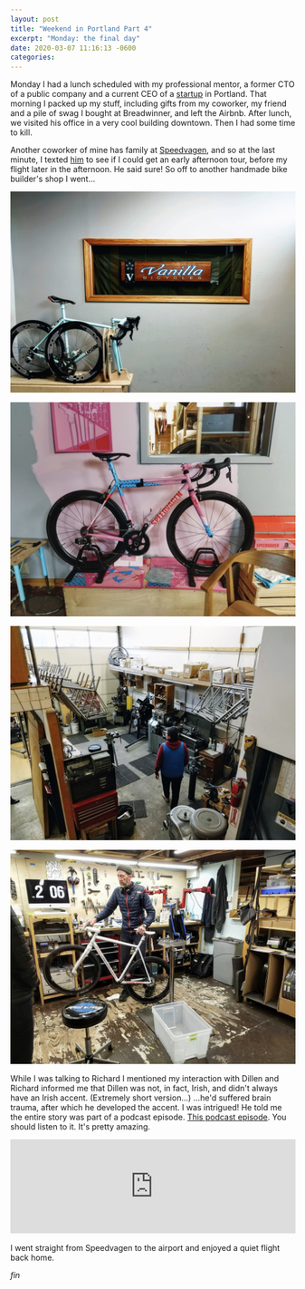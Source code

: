 ```yaml
---
layout: post
title: "Weekend in Portland Part 4"
excerpt: "Monday: the final day"
date: 2020-03-07 11:16:13 -0600
categories: 
---
```


Monday I had a lunch scheduled with my professional mentor, a former CTO of a public company and a current CEO of a [startup](https://www.koan.co/) in Portland. That morning I packed up my stuff, including gifts from my coworker, my friend and a pile of swag I bought at Breadwinner, and left the Airbnb. After lunch, we visited his office in a very cool building downtown. Then I had some time to kill.

Another coworker of mine has family at [Speedvagen](https://www.speedvagen.com/), and so at the last minute, I texted [him](http://www.bicyclecrumbs.com/ "Richard Pool") to see if I could get an early afternoon tour, before my flight later in the afternoon. He said sure! So off to another handmade bike builder's shop I went...

![](/assets/2020/03/IMG_20200302_142510.jpg)

![](/assets/2020/03/IMG_20200302_135641.jpg)

![](/assets/2020/03/IMG_20200302_141137.jpg)

![](/assets/2020/03/IMG_20200302_140623.jpg)

While I was talking to Richard I mentioned my interaction with Dillen and Richard informed me that Dillen was not, in fact, Irish, and didn't always have an Irish accent. (Extremely short version...) ...he'd suffered brain trauma, after which he developed the accent. I was intrigued! He told me the entire story was part of a podcast episode. [This podcast episode](https://soundcloud.com/user-618984410/episode-57-dillen-maurer-of). You should listen to it. It's pretty amazing.

<iframe width="100%" height="166" scrolling="no" frameborder="no" allow="autoplay" src="https://w.soundcloud.com/player/?url=https%3A//api.soundcloud.com/tracks/725696083&color=%23ff5500&auto_play=false&hide_related=false&show_comments=true&show_user=true&show_reposts=false&show_teaser=true"></iframe>

I went straight from Speedvagen to the airport and enjoyed a quiet flight back home.

_fin_